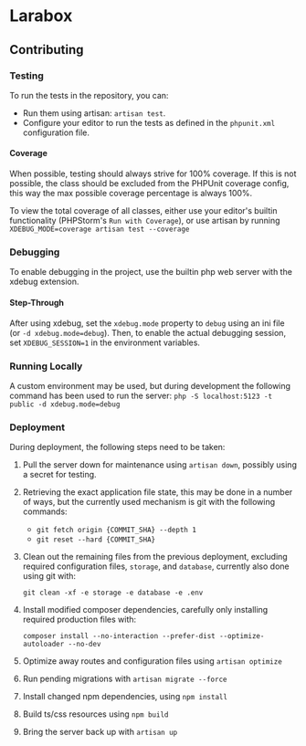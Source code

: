 # Larabox

## Contributing

### Testing

To run the tests in the repository, you can:
- Run them using artisan: `artisan test`.
- Configure your editor to run the tests as defined in the `phpunit.xml` configuration file.

#### Coverage

When possible, testing should always strive for 100% coverage.
If this is not possible, the class should be excluded from the PHPUnit coverage config,
this way the max possible coverage percentage is always 100%.

To view the total coverage of all classes, either use your editor's builtin functionality (PHPStorm's `Run with Coverage`), or use artisan by running `XDEBUG_MODE=coverage artisan test --coverage`

### Debugging
To enable debugging in the project, use the builtin php web server with the xdebug extension.

#### Step-Through
After using xdebug, set the `xdebug.mode` property to `debug` using an ini file (or `-d xdebug.mode=debug`).
Then, to enable the actual debugging session, set `XDEBUG_SESSION=1` in the environment variables.

### Running Locally
A custom environment may be used, but during development the following command has been used to run the server:
`php -S localhost:5123 -t public -d xdebug.mode=debug`

### Deployment
During deployment, the following steps need to be taken:

1. Pull the server down for maintenance using `artisan down`, possibly using a secret for testing.
2. Retrieving the exact application file state, this may be done in a number of ways,
   but the currently used mechanism is git with the following commands:
   - `git fetch origin {COMMIT_SHA} --depth 1`
   - `git reset --hard {COMMIT_SHA}`
3. Clean out the remaining files from the previous deployment, excluding required configuration files, `storage`,
   and `database`, currently also done using git with:
   
    `git clean -xf -e storage -e database -e .env`
4. Install modified composer dependencies, carefully only installing required production files with:

    `composer install --no-interaction --prefer-dist --optimize-autoloader --no-dev`
5. Optimize away routes and configuration files using `artisan optimize`
6. Run pending migrations with `artisan migrate --force`
7. Install changed npm dependencies, using `npm install`
8. Build ts/css resources using `npm build`
9. Bring the server back up with `artisan up`
